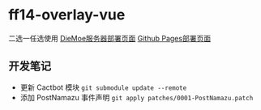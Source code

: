 # ff14-overlay-vue

二选一任选使用
[DieMoe服务器部署页面](https://souma.diemoe.net/#/)
[Github Pages部署页面](https://souma-sumire.github.io/ff14-overlay-vue/#/)

## 开发笔记

- 更新 Cactbot 模块 `git submodule update --remote`
- 添加 PostNamazu 事件声明 `git apply patches/0001-PostNamazu.patch`
